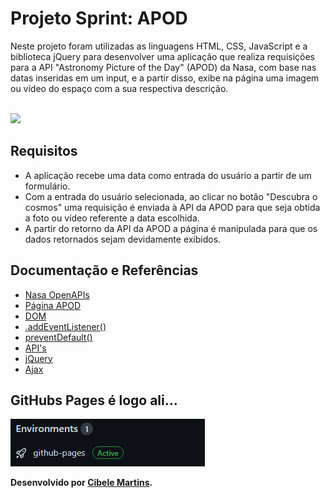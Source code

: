 <h1>Projeto Sprint: APOD</h1>

  <p>Neste projeto foram utilizadas as linguagens HTML, CSS, JavaScript e a biblioteca jQuery para desenvolver uma aplicação que realiza requisições para a API "Astronomy Picture of the Day" (APOD) da Nasa, com base nas datas inseridas em um input, e a partir disso, exibe na página uma imagem ou vídeo do espaço com a sua respectiva descrição.</p>
  <br>
  
<img src="./media/apodNasa.gif">
<br>

<h2>Requisitos</h2>

  <ul>
    <li>A aplicação recebe uma data como entrada do usuário a partir de um formulário.</li> 
    <li>Com a entrada do usuário selecionada, ao clicar no botão "Descubra o cosmos" uma requisição é enviada à API da APOD para que seja obtida a foto ou vídeo referente a data escolhida.</li>
    <li>A partir do retorno da API da APOD a página é manipulada para que os dados retornados sejam devidamente exibidos.</li>
  </ul>

<h2>Documentação e Referências</h2>

<ul>
  <li><a href="https://api.nasa.gov/">Nasa OpenAPIs</a></li>
  <li><a href="https://apod.nasa.gov/apod/astropix.html">Página APOD</a></li>
  <li><a href="https://developer.mozilla.org/pt-BR/docs/Web/API/Document_Object_Model/Introduction">DOM</a></li>
  <li><a href="https://developer.mozilla.org/pt-BR/docs/Web/API/EventTarget/addEventListener">.addEventListener()</a></li>
  <li><a href="https://developer.mozilla.org/pt-BR/docs/Web/API/Event/preventDefault">preventDefault()</a></li>
  <li><a href="https://developer.mozilla.org/pt-BR/docs/Web/API">API's</a></li>
  <li><a href="https://developer.mozilla.org/pt-BR/docs/Glossary/jQuery">jQuery</a></li>
  <li><a href="https://developer.mozilla.org/pt-BR/docs/Web/Guide/AJAX">Ajax</a></li>
</ul>

<h2>GitHubs Pages é logo ali...</h2>
<img src="./media/apodNasaPagess.gif">
<br>

<p><strong>Desenvolvido por <a target= "_blank" href="https://www.linkedin.com/in/cibele-martins-85b910169/">Cibele Martins</a>.</strong></p>




